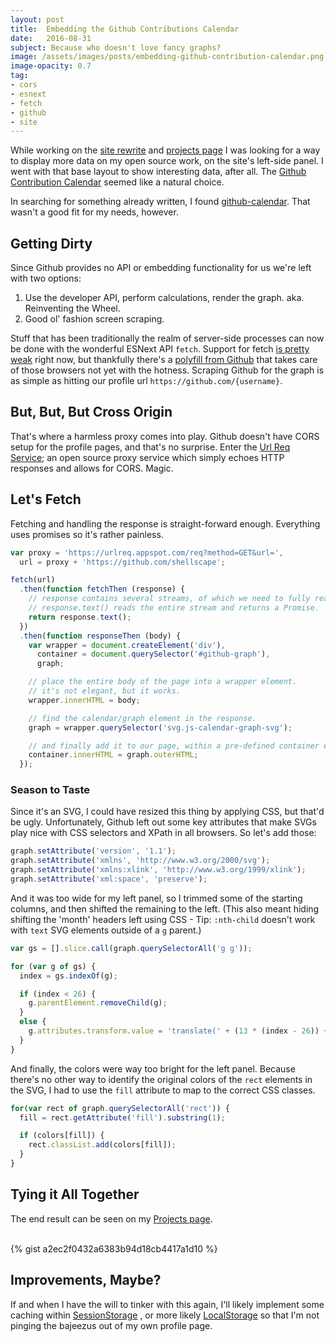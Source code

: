 ```yaml
---
layout: post
title:  Embedding the Github Contributions Calendar
date:   2016-08-31
subject: Because who doesn't love fancy graphs?
image: /assets/images/posts/embedding-github-contribution-calendar.png
image-opacity: 0.7
tag:
- cors
- esnext
- fetch
- github
- site
---
```


While working on the [site rewrite](http://shellscape.org/2016/08/29/shellscape-refresh-rewrite)
and [projects page](/projects) I was looking for a way to display more data on my
open source work, on the site's left-side panel. I went with that base layout to
show interesting data, after all. The [Github Contribution Calendar](https://help.github.com/articles/viewing-contributions-on-your-profile-page/)
seemed like a natural choice.

<!-- more -->

In searching for something already written, I found [github-calendar](https://github.com/IonicaBizau/github-calendar).
That wasn't a good fit for my needs, however.

## Getting Dirty

Since Github provides no API or embedding functionality for us we're left with
two options:

  1. Use the developer API, perform calculations, render the graph. aka.
     Reinventing the Wheel.
  2. Good ol' fashion screen scraping.

Stuff that has been traditionally the realm of server-side processes can now be
done with the wonderful ESNext API `fetch`. Support for fetch [is pretty weak](http://caniuse.com/#feat=fetch)
right now, but thankfully there's a [polyfill from Github](https://github.com/github/fetch)
that takes care of those browsers not yet with the hotness. Scraping Github for
the graph is as simple as hitting our profile url `https://github.com/{username}`.

## But, But, But Cross Origin

That's where a harmless proxy comes into play. Github doesn't have CORS setup for
the profile pages, and that's no surprise. Enter the [Url Req Service](http://ivanzuzak.info/urlreq/);
an open source proxy service which simply echoes HTTP responses and allows for CORS.
Magic.

## Let's Fetch

Fetching and handling the response is straight-forward enough. Everything uses
promises so it's rather painless.

```js
var proxy = 'https://urlreq.appspot.com/req?method=GET&url=',
  url = proxy + 'https://github.com/shellscape';

fetch(url)
  .then(function fetchThen (response) {
    // response contains several streams, of which we need to fully read.
    // response.text() reads the entire stream and returns a Promise.
    return response.text();
  })
  .then(function responseThen (body) {
    var wrapper = document.createElement('div'),
      container = document.querySelector('#github-graph'),
      graph;

    // place the entire body of the page into a wrapper element.
    // it's not elegant, but it works.
    wrapper.innerHTML = body;

    // find the calendar/graph element in the response.
    graph = wrapper.querySelector('svg.js-calendar-graph-svg');

    // and finally add it to our page, within a pre-defined container element.
    container.innerHTML = graph.outerHTML;
  });
```

### Season to Taste

Since it's an SVG, I could have resized this thing by applying CSS, but that'd be
ugly. Unfortunately, Github left out some key attributes that make SVGs play nice
with CSS selectors and XPath in all browsers. So let's add those:

```js
graph.setAttribute('version', '1.1');
graph.setAttribute('xmlns', 'http://www.w3.org/2000/svg');
graph.setAttribute('xmlns:xlink', 'http://www.w3.org/1999/xlink');
graph.setAttribute('xml:space', 'preserve');

```

And it was too wide for my left panel, so I trimmed some of the starting columns,
and then shifted the remaining to the left. (This also meant hiding shifting the
'month' headers left using CSS - Tip: `:nth-child` doesn't work with `text` SVG
elements outside of a `g` parent.)

```js
var gs = [].slice.call(graph.querySelectorAll('g g'));

for (var g of gs) {
  index = gs.indexOf(g);

  if (index < 26) {
    g.parentElement.removeChild(g);
  }
  else {
    g.attributes.transform.value = 'translate(' + (13 * (index - 26)) + ', 0)';
  }
}
```

And finally, the colors were way too bright for the left panel. Because there's
no other way to identify the original colors of the `rect` elements in the SVG,
I had to use the `fill` attribute to map to the correct CSS classes.

```js
for(var rect of graph.querySelectorAll('rect')) {
  fill = rect.getAttribute('fill').substring(1);

  if (colors[fill]) {
    rect.classList.add(colors[fill]);
  }
}
```

## Tying it All Together

The end result can be seen on my [Projects page](/projects).<br/><br/>

{% gist a2ec2f0432a6383b94d18cb4417a1d10 %}

## Improvements, Maybe?

If and when I have the will to tinker with this again, I'll likely implement some
caching within [SessionStorage](https://developer.mozilla.org/en-US/docs/Web/API/Window/sessionStorage)
, or more likely [LocalStorage](https://developer.mozilla.org/en-US/docs/Web/API/Window/localStorage)
so that I'm not pinging the bajeezus out of my own profile page.
